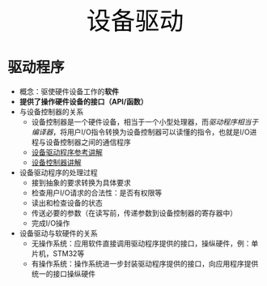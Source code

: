<center><font face="黑体" color=black size=7>设备驱动</font></center>

# 驱动程序

- 概念：驱使硬件设备工作的**软件**
- **提供了操作硬件设备的接口（API/函数）**
- 与设备控制器的关系
  - 设备控制器是一个硬件设备，相当于一个小型处理器，而*驱动程序相当于编译器*，将用户I/O指令转换为设备控制器可以读懂的指令，也就是I/O进程与设备控制器之间的通信程序
  - [设备驱动程序参考讲解](https://blog.csdn.net/dongyanxia1000/article/details/51878467?utm_medium=distribute.pc_relevant.none-task-blog-BlogCommendFromMachineLearnPai2-2.nonecase&depth_1-utm_source=distribute.pc_relevant.none-task-blog-BlogCommendFromMachineLearnPai2-2.nonecase)
  - [设备控制器讲解](https://blog.csdn.net/dongyanxia1000/article/details/51775723)
- 设备驱动程序的处理过程
  - 接到抽象的要求转换为具体要求
  - 检查用户I/O请求的合法性：是否有权限等
  - 读出和检查设备的状态
  - 传送必要的参数（在读写前，传递参数到设备控制器的寄存器中）
  - 完成I/O操作
- 设备驱动与软硬件的关系
  - 无操作系统：应用软件直接调用驱动程序提供的接口，操纵硬件，例：单片机，STM32等
  - 有操作系统：操作系统进一步封装驱动程序提供的接口，向应用程序提供统一的接口操纵硬件
  
  
